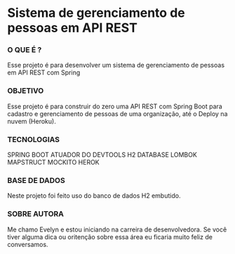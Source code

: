 # Sistema de gerenciamento de pessoas em API REST

### O QUE É ?
Esse projeto é para desenvolver um sistema de gerenciamento de pessoas em API REST com Spring

### OBJETIVO 
Esse projeto é para construir do zero uma API REST com Spring Boot para cadastro e 
gerenciamento de pessoas de uma organização, até o Deploy na nuvem (Heroku).

### TECNOLOGIAS
SPRING BOOT
ATUADOR DO DEVTOOLS
H2 DATABASE
LOMBOK
MAPSTRUCT
MOCKITO
HEROK

### BASE DE DADOS
Neste projeto foi feito uso do banco de dados H2 embutido.

### SOBRE AUTORA
Me chamo Evelyn e estou iniciando na carreira de desenvolvedora. 
Se você tiver alguma dica ou oritenção sobre essa área eu ficaria muito feliz de conversamos.

